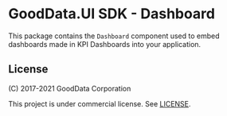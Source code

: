 # GoodData.UI SDK - Dashboard

This package contains the `Dashboard` component used to embed dashboards made in KPI Dashboards into your application.

## License

(C) 2017-2021 GoodData Corporation

This project is under commercial license. See [LICENSE](https://github.com/gooddata/gooddata-ui-sdk/blob/master/libs/sdk-ui-all/LICENSE).
